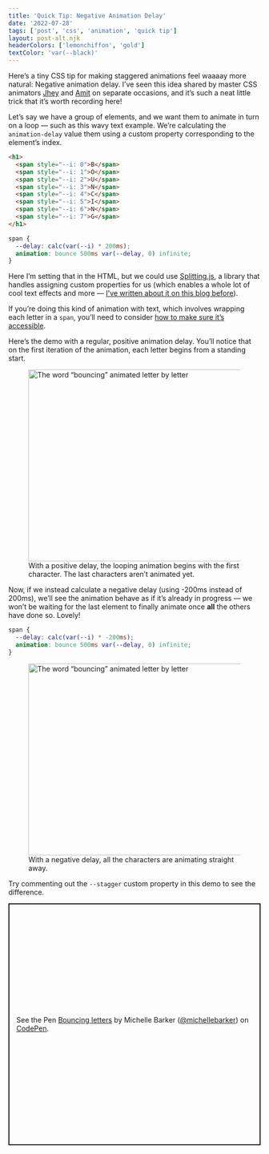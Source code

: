 ```yaml
---
title: 'Quick Tip: Negative Animation Delay'
date: '2022-07-28'
tags: ['post', 'css', 'animation', 'quick tip']
layout: post-alt.njk
headerColors: ['lemonchiffon', 'gold']
textColor: 'var(--black)'
---
```


Here’s a tiny CSS tip for making staggered animations feel waaaay more natural: Negative animation delay. I’ve seen this idea shared by master CSS animators [Jhey](https://twitter.com/jh3yy) and [Amit](https://twitter.com/amit_sheen) on separate occasions, and it’s such a neat little trick that it’s worth recording here!

Let’s say we have a group of elements, and we want them to animate in turn on a loop — such as this wavy text example. We’re calculating the `animation-delay` value them using a custom property corresponding to the element’s index.

```html
<h1>
  <span style="--i: 0">B</span>
  <span style="--i: 1">O</span>
  <span style="--i: 2">U</span>
  <span style="--i: 3">N</span>
  <span style="--i: 4">C</span>
  <span style="--i: 5">I</span>
  <span style="--i: 6">N</span>
  <span style="--i: 7">G</span>
</h1>
```

```css
span {
  --delay: calc(var(--i) * 200ms);
  animation: bounce 500ms var(--delay, 0) infinite;
}
```

Here I’m setting that in the HTML, but we could use [Splitting.js](https://splitting.js.org/), a library that handles assigning custom properties for us (which enables a whole lot of cool text effects and more — [I've written about it on this blog before](/variable-font-animation-with-css-and-splitting-js/)).

<aside>If you’re doing this kind of animation with text, which involves wrapping each letter in a <code>span</code>, you’ll need to consider <a href="how-to-accessibly-split-text">how to make sure it’s accessible</a>.</aside>

Here’s the demo with a regular, positive animation delay. You’ll notice that on the first iteration of the animation, each letter begins from a standing start.

<figure>
  <img src="/quick-tip-negative-animation-delay.webp" alt="The word “bouncing” animated letter by letter" width="758" height="383">
  <figcaption>With a positive delay, the looping animation begins with the first character. The last characters aren’t animated yet.</figcaption>
</figure>

Now, if we instead calculate a negative delay (using -200ms instead of 200ms), we’ll see the animation behave as if it’s already in progress — we won’t be waiting for the last element to finally animate once **all** the others have done so. Lovely!

```css
span {
  --delay: calc(var(--i) * -200ms);
  animation: bounce 500ms var(--delay, 0) infinite;
}
```

<figure>
  <img src="/quick-tip-negative-animation-delay-02.webp" alt="The word “bouncing” animated letter by letter" width="758" height="383">
  <figcaption>With a negative delay, all the characters are animating straight away.</figcaption>
</figure>

Try commenting out the `--stagger` custom property in this demo to see the difference.

<p class="codepen" data-height="483" data-default-tab="result" data-slug-hash="dymZMgo" data-user="michellebarker" style="height: 483px; box-sizing: border-box; display: flex; align-items: center; justify-content: center; border: 2px solid; margin: 1em 0; padding: 1em;">
  <span>See the Pen <a href="https://codepen.io/michellebarker/pen/dymZMgo">
  Bouncing letters</a> by Michelle Barker (<a href="https://codepen.io/michellebarker">@michellebarker</a>)
  on <a href="https://codepen.io">CodePen</a>.</span>
</p>
<script async src="https://cpwebassets.codepen.io/assets/embed/ei.js"></script>
